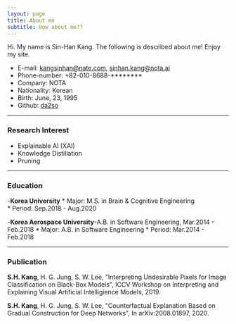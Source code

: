 ```yaml
---
layout: page
title: About me
subtitle: How about me??
---
```


Hi. My name is Sin-Han Kang. The following is described about me!
Enjoy my site.

- E-mail: kangsinhan@nate.com, sinhan.kang@nota.ai
- Phone-number: +82-010-8688-********
- Company: NOTA
- Nationality: Korean
- Birth: June, 23, 1995
- Github: [da2so](www.github.com/da2so)

*****

### Research Interest


- Explainable AI (XAI)
- Knowledge Distillation
- Pruning

*****

### Education 
-**Korea University**
	* Major: M.S. in Brain & Cognitive Engineering	
	* Period: Sep.2018 - Aug.2020

-**Korea Aerospace University**-A.B. in Software Engineering,	Mar.2014 - Feb.2018
	* Major: A.B. in Software Engineering
	* Period: Mar.2014 - Feb.2018


*****

### Publication
**S.H. Kang**, H. G. Jung, S. W. Lee, "Interpreting Undesirable Pixels for Image Classification on Black-Box Models", ICCV Workshop on Interpreting and Explaining Visual Artificial Intelligience Models, 2019.


**S.H. Kang**, H. G. Jung, S. W. Lee, "Counterfactual Explanation Based on Gradual Construction for Deep Networks", In arXiv:2008.01897, 2020.